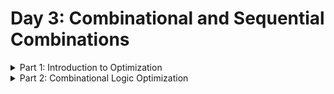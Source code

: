 # Day 3: Combinational and Sequential Combinations

<details>
  <summary>Part 1: Introduction to Optimization</summary>

   - Sequencing the logic to achieve the most optimized design.
   - Techniques used in optimization:
     - **Constant Propagation**: Direct optimization method where constant values are substituted in expressions.
     - **Boolean Logic Optimization**: Techniques such as K-map and Quine McKluskey for simplifying Boolean expressions.

  <details>
    <summary>Combinational Logic Optimization</summary>
    
    1. **Constant Propagation**: 
    <img width="972" alt="Constant Propagation" src="https://github.com/user-attachments/assets/663928e8-f40a-4ce4-8bf9-354a4448f1bd">
    
    2. **Boolean Logic Optimization**:
    <img width="980" alt="Boolean Logic Optimization" src="https://github.com/user-attachments/assets/b543e047-afa3-4f7a-b38d-83b46b1e7f79">
  
  </details>

  <details>
    <summary>Sequential Logic Propagation</summary>
    
    1. **Basic**: Sequential constant propagation.
    2. **Advanced Techniques**:
       - State Optimization: Optimization of unused states.
       - Retiming: Adjusting the timing of sequential elements.
       - Sequential Logic Cloning: Floor plan-aware synthesis.
       
    ### Sequential Constant Propagation
    <img width="982" alt="Sequential Constant Propagation" src="https://github.com/user-attachments/assets/6f0949cc-22ae-4043-b4cd-465033abb36a">
    
    ### Advanced Optimization Techniques
    <img width="1440" alt="Advanced Optimization" src="https://github.com/user-attachments/assets/ee9774bb-423b-4e28-b078-030f0c95b1d3">
  
  </details>
</details>

<details>
  <summary>Part 2: Combinational Logic Optimization</summary>
  
  <details>
    <summary>opt_check</summary>
    
    ```bash
    module opt_check (input a , input b , output y);
      assign y = a ? b : 0;
    endmodule
    ```
    **Explanation**: This module outputs \(b\) if \(a\) is true; otherwise, it outputs 0.
    
    ![opt_check Synthesized Output](https://github.com/user-attachments/assets/4d648d23-6ed2-4463-b0fd-4756b0122880)

    **After Synthesizing**:
    <img width="308" alt="opt_check Synthesized Logic" src="https://github.com/user-attachments/assets/ca5dbd42-287f-41cf-a12b-b328d697c975">

    **Optimization Command**: 
    ```bash
    opt_clean -purge
    ```

    <img width="450" alt="opt_clean Command Output" src="https://github.com/user-attachments/assets/17fb5e3d-ba0d-4963-8b39-13b0fd62d64f">

    **Link to Liberty File**:
    <img width="424" alt="Liberty File Link" src="https://github.com/user-attachments/assets/5abbf967-f295-41d2-a67d-23e208ff9da8">

    **Final Output**:
    <img width="890" alt="Final Output for opt_check" src="https://github.com/user-attachments/assets/e47ba631-63f0-492d-bc56-4ee15c150f20">

  </details>

  <details>
    <summary>opt_check2</summary>
    
    ```bash
    module opt_check2 (input a , input b , output y);
      assign y = a ? 1 : b;
    endmodule
    ```
    **Explanation**: This module outputs 1 if \(a\) is true; otherwise, it outputs \(b\).
    
    ![opt_check2 Explanation](https://github.com/user-attachments/assets/2489d15e-de50-422b-88e4-1b4855c6eae1)

    **After Synthesizing**:
    <img width="308" alt="opt_check2 Synthesized Logic" src="https://github.com/user-attachments/assets/b60b8139-0764-4d91-a285-1b54d95ba965">

    **Optimization Command**: 
    ```bash
    opt_clean -purge
    ```

    <img width="446" alt="opt_clean Command Output for opt_check2" src="https://github.com/user-attachments/assets/fdf8f8fd-16a3-4e81-b897-fd65e6c5f058">

    **Link to Liberty File**:
    <img width="399" alt="Liberty File Link for opt_check2" src="https://github.com/user-attachments/assets/6acc8ecf-23f9-48ce-87ba-70e6b898115b">

    **Final Output**:
    <img width="858" alt="Final Output for opt_check2" src="https://github.com/user-attachments/assets/06c46dfd-cabd-4e53-8b0d-6a34c11e763d">

  </details>

  <details>
    <summary>opt_check3</summary>
    
    ```bash
    module opt_check3 (input a , input b, input c , output y);
      assign y = a ? (c ? b : 0) : 0;
    endmodule
    ```
    **Explanation**: This module outputs \(b\) if both \(a\) and \(c\) are true; otherwise, it outputs 0.
    
    ![opt_check3 Explanation](https://github.com/user-attachments/assets/9e123187-9495-4ef1-a82f-31f3ee78dd48)

    **After Synthesizing**:
    <img width="422" alt="opt_check3 Synthesized Logic" src="https://github.com/user-attachments/assets/82785d0f-6540-40dd-a5a7-1cae34869bac">

    **Optimization Command**: 
    ```bash
    opt_clean -purge
    ```

    <img width="448" alt="opt_clean Command Output for opt_check3" src="https://github.com/user-attachments/assets/0ea8b987-bcbc-4f48-9c17-66ab06e85f72">

    **Link to Liberty File**:
    <img width="431" alt="Liberty File Link for opt_check3" src="https://github.com/user-attachments/assets/87340cae-8950-4b05-96be-131f6a6b2d92">

    **Final Output**:
    <img width="904" alt="Final Output for opt_check3" src="https://github.com/user-attachments/assets/0b13c93b-09f6-427f-af3c-17a1133a231a">

  </details>

  <details>
    <summary>opt_check4</summary>
    
    ```bash
    module opt_check4 (input a , input b , input c , output y);
      assign y = a ? (b ? (a & c) : c) : (!c);
    endmodule
    ```
    **Explanation**: This module implements a more complex logic based on the values of \(a\), \(b\), and \(c\).
    
    ![opt_check4 Explanation](https://github.com/user-attachments/assets/911fa2f2-7bdc-40ce-8c7f-dbb13fc6b2c4)

    **After Synthesizing**:
    <img width="358" alt="opt_check4 Synthesized Logic" src="https://github.com/user-attachments/assets/2530afaa-c817-4983-9cc5-d46db42c8a09">

    **Optimization Command**: 
    ```bash
    opt_clean -purge
    ```

    <img width="453" alt="opt_clean Command Output for opt_check4" src="https://github.com/user-attachments/assets/8eb2ae94-f398-4572-86e5-6e0035cba033">

    **Link to Liberty File**:
    <img width="416" alt="Liberty File Link for opt_check4" src="https://github.com/user-attachments/assets/824a20b4-00b3-4854-9ddc-ed9de77a1c47">

    **Final Output**:
    <img width="1022" alt="Final Output for opt_check4" src="https://github.com/user-attachments/assets/d41c1e0d-b0cb-4eba-be32-eb8908423dfa">

  </details>
  
</details>
